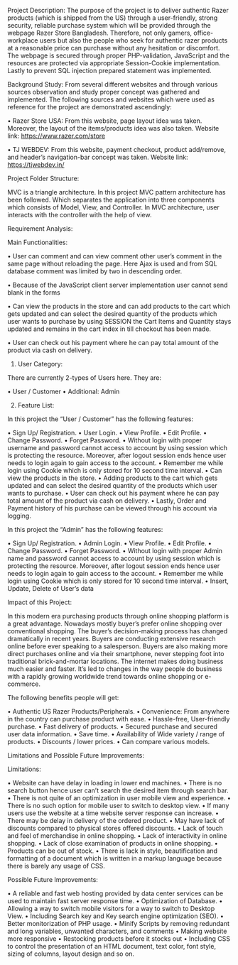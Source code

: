 Project Description:
The purpose of the project is to deliver authentic Razer products (which is shipped from the US) through a user-friendly, strong security, reliable purchase system which will be provided through the webpage Razer Store Bangladesh. Therefore, not only gamers, office-workplace users but also the people who seek for authentic razer products at a reasonable price can purchase without any hesitation or discomfort. The webpage is secured through proper PHP-validation, JavaScript and the resources are protected via appropriate Session-Cookie implementation. Lastly to prevent SQL injection prepared statement was implemented.

Background Study:
From several different websites and through various sources observation and study proper concept was gathered and implemented. 
The following sources and websites which were used as reference for the project are demonstrated ascendingly:

•	Razer Store USA: From this website, page layout idea was taken. Moreover, the layout of the items/products idea was also taken. Website link: https://www.razer.com/store

•	TJ WEBDEV: From this website, payment checkout, product add/remove, and header’s navigation-bar concept was taken. Website link: https://tjwebdev.in/

Project Folder Structure:

MVC is a triangle architecture. In this project MVC pattern architecture has been followed. Which separates the application into three components which consists of Model, View, and Controller. In MVC architecture, user interacts with the controller with the help of view. 

Requirement Analysis:

Main Functionalities:


•	User can comment and can view comment other user’s comment in the same page without reloading the page. Here Ajax is used and from SQL database comment was limited by two in descending order.

•	Because of the JavaScript client server implementation user cannot send blank in the forms

•	Can view the products in the store and can add products to the cart which gets updated and can select the desired quantity of the products which user wants to purchase by using SESSION the Cart Items and Quantity stays updated and remains in the cart index in till checkout has been made.

•	User can check out his payment where he can pay total amount of the product via cash on delivery.


1.	User Category:

There are currently 2-types of Users here. They are:

•	User / Customer
•	Additional: Admin

2.	Feature List:

In this project the “User / Customer” has the following features:

•	Sign Up/ Registration.
•	User Login.
•	View Profile.
•	Edit Profile.
•	Change Password.
•	Forget Password.
•	Without login with proper username and password cannot access to account by using session which is protecting the resource. Moreover, after logout session ends hence user needs to login again to gain access to the account.
•	Remember me while login using Cookie which is only stored for 10 second time interval.
•	Can view the products in the store.
•	Adding products to the cart which gets updated and can select the desired quantity of the products which user wants to purchase.
•	User can check out his payment where he can pay total amount of the product via cash on delivery.
•	Lastly, Order and Payment history of his purchase can be viewed through his account via logging.

In this project the “Admin” has the following features:

•	Sign Up/ Registration.
•	Admin Login.
•	View Profile.
•	Edit Profile.
•	Change Password.
•	Forget Password.
•	Without login with proper Admin name and password cannot access to account by using session which is protecting the resource. Moreover, after logout session ends hence user needs to login again to gain access to the account.
•	Remember me while login using Cookie which is only stored for 10 second time interval.
•	Insert, Update, Delete of User’s data

Impact of this Project:

In this modern era purchasing products through online shopping platform is a great advantage. Nowadays mostly buyer’s prefer online shopping over conventional shopping. The buyer’s decision-making process has changed dramatically in recent years. Buyers are conducting extensive research online before ever speaking to a salesperson. Buyers are also making more direct purchases online and via their smartphone, never stepping foot into traditional brick-and-mortar locations. The internet makes doing business much easier and faster. It’s led to changes in the way people do business with a rapidly growing worldwide trend towards online shopping or e-commerce.

The following benefits people will get:

•	Authentic US Razer Products/Peripherals.
•	Convenience: From anywhere in the country can purchase product with ease.
•	Hassle-free, User-friendly purchase.
•	Fast delivery of products.
•	Secured purchase and secured user data information.
•	Save time. 
•	Availability of Wide variety / range of products.
•	Discounts / lower prices.
•	Can compare various models.

Limitations and Possible Future Improvements:

Limitations:

•	Website can have delay in loading in lower end machines.
•	There is no search button hence user can’t search the desired item through search bar.
•	There is not quite of an optimization in user mobile view and experience.
•	There is no such option for mobile user to switch to desktop view.
•	If many users use the website at a time website server response can increase.
•	There may be delay in delivery of the ordered product.
•	May have lack of discounts compared to physical stores offered discounts.
•	Lack of touch and feel of merchandise in online shopping.
•	Lack of interactivity in online shopping.
•	Lack of close examination of products in online shopping. 
•	Products can be out of stock.
•	There is lack in style, beautification and formatting of a document which is written in a markup language because there is barely any usage of CSS.

Possible Future Improvements:

•	A reliable and fast web hosting provided by data center services can be used to maintain fast server response time.
•	Optimization of Database.
•	Allowing a way to switch mobile visitors for a way to switch to Desktop View.
•	Including Search key and Key search engine optimization (SEO).
•	Better monitorization of PHP usage.
•	Minify Scripts by removing redundant and long variables, unwanted characters, and comments
•	Making website more responsive
•	Restocking products before it stocks out
•	Including CSS to control the presentation of an HTML document, text color, font style, sizing of columns, layout design and so on.

